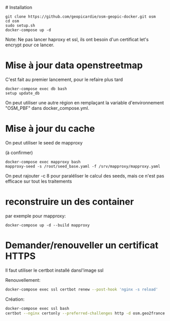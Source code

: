 # Installation

```
git clone https://github.com/geopicardie/osm-geopic-docker.git osm
cd osm
sudo setup.sh
docker-compose up -d
```

Note: Ne pas lancer haproxy et ssl, ils ont besoin d'un certificat let's encrypt pour ce lancer.

# Mise à jour data openstreetmap

C'est fait au premier lancement, pour le refaire plus tard

```
docker-compose exec db bash
setup update_db
```

On peut utiliser une autre région en remplaçant la variable d'environnement "OSM\_PBF" dans docker\_compose.yml.

# Mise à jour du cache

On peut utiliser le seed de mapproxy

(à confirmer)
```
docker-compose exec mapproxy bash
mapproxy-seed -s /root/seed_base.yaml -f /srv/mapproxy/mapproxy.yaml
```

On peut rajouter -c 8 pour paraléliser le calcul des seeds, mais ce n'est pas efficace sur tout les traitements

# reconstruire un des container

par exemple pour mapproxy:

```
docker-compose up -d --build mapproxy
```

# Demander/renouveller un certificat HTTPS

Il faut utiliser le certbot installé dansl'image ssl

Renouvellement:

```bash
docker-compose exec ssl certbot renew --post-hook 'nginx -s reload'
```

Création:
```bash
docker-compose exec ssl bash
certbot --nginx certonly --preferred-challenges http -d osm.geo2france.fr -d osm.geopicardie.fr --expand
```
